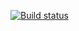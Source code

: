 [![Build status](https://ci.appveyor.com/api/projects/status/iwn6oqc4bb660csf?svg=true)](https://ci.appveyor.com/project/LuckyThief/homeworktesting-3)
